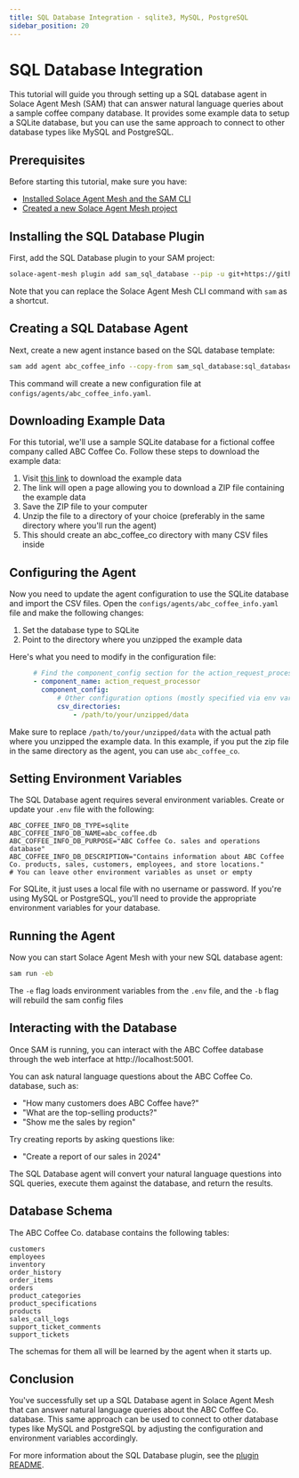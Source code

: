 ```yaml
---
title: SQL Database Integration - sqlite3, MySQL, PostgreSQL
sidebar_position: 20
---
```


# SQL Database Integration

This tutorial will guide you through setting up a SQL database agent in Solace Agent Mesh (SAM) that can answer natural language queries about a sample coffee company database. It provides some example data to setup a SQLite database, but you can use the same approach to connect to other database types like MySQL and PostgreSQL.

## Prerequisites

Before starting this tutorial, make sure you have:
- [Installed Solace Agent Mesh and the SAM CLI](../getting-started/installation.md)
- [Created a new Solace Agent Mesh project](../getting-started/quick-start.md)

## Installing the SQL Database Plugin

First, add the SQL Database plugin to your SAM project:

```sh
solace-agent-mesh plugin add sam_sql_database --pip -u git+https://github.com/SolaceLabs/solace-agent-mesh-core-plugins#subdirectory=sam-sql-database
```

Note that you can replace the Solace Agent Mesh CLI command with `sam` as a shortcut.

## Creating a SQL Database Agent

Next, create a new agent instance based on the SQL database template:

```sh
sam add agent abc_coffee_info --copy-from sam_sql_database:sql_database
```

This command will create a new configuration file at `configs/agents/abc_coffee_info.yaml`.

## Downloading Example Data

For this tutorial, we'll use a sample SQLite database for a fictional coffee company called ABC Coffee Co. Follow these steps to download the example data:

1. Visit [this link](https://download-directory.github.io/?url=https%3A%2F%2Fgithub.com%2FSolaceLabs%2Fsolace-agent-mesh-core-plugins%2Ftree%2Fmain%2Fsam-sql-database%2Fexample-data) to download the example data
2. The link will open a page allowing you to download a ZIP file containing the example data
3. Save the ZIP file to your computer
4. Unzip the file to a directory of your choice (preferably in the same directory where you'll run the agent)
5. This should create an abc_coffee_co directory with many CSV files inside

## Configuring the Agent

Now you need to update the agent configuration to use the SQLite database and import the CSV files. Open the `configs/agents/abc_coffee_info.yaml` file and make the following changes:

1. Set the database type to SQLite
2. Point to the directory where you unzipped the example data

Here's what you need to modify in the configuration file:

```yaml
      # Find the component_config section for the action_request_processor and update these values:
      - component_name: action_request_processor
        component_config: 
            # Other configuration options (mostly specified via env vars)...
            csv_directories:
                - /path/to/your/unzipped/data
```

Make sure to replace `/path/to/your/unzipped/data` with the actual path where you unzipped the example data. In this example, if you put the zip file in the same directory as the agent, you can use `abc_coffee_co`.

## Setting Environment Variables

The SQL Database agent requires several environment variables. Create or update your `.env` file with the following:

```
ABC_COFFEE_INFO_DB_TYPE=sqlite
ABC_COFFEE_INFO_DB_NAME=abc_coffee.db
ABC_COFFEE_INFO_DB_PURPOSE="ABC Coffee Co. sales and operations database"
ABC_COFFEE_INFO_DB_DESCRIPTION="Contains information about ABC Coffee Co. products, sales, customers, employees, and store locations."
# You can leave other environment variables as unset or empty
```

For SQLite, it just uses a local file with no username or password. If you're using MySQL or PostgreSQL, you'll need to provide the appropriate environment variables for your database.

## Running the Agent

Now you can start Solace Agent Mesh with your new SQL database agent:

```sh
sam run -eb
```

The `-e` flag loads environment variables from the `.env` file, and the `-b` flag will rebuild the sam config files

## Interacting with the Database

Once SAM is running, you can interact with the ABC Coffee database through the web interface at http://localhost:5001.

You can ask natural language questions about the ABC Coffee Co. database, such as:

- "How many customers does ABC Coffee have?"
- "What are the top-selling products?"
- "Show me the sales by region"

Try creating reports by asking questions like:

- "Create a report of our sales in 2024"

The SQL Database agent will convert your natural language questions into SQL queries, execute them against the database, and return the results.

## Database Schema

The ABC Coffee Co. database contains the following tables:

    customers
    employees
    inventory
    order_history
    order_items
    orders
    product_categories
    product_specifications
    products
    sales_call_logs
    support_ticket_comments
    support_tickets

The schemas for them all will be learned by the agent when it starts up.

## Conclusion

You've successfully set up a SQL Database agent in Solace Agent Mesh that can answer natural language queries about the ABC Coffee Co. database. This same approach can be used to connect to other database types like MySQL and PostgreSQL by adjusting the configuration and environment variables accordingly.

For more information about the SQL Database plugin, see the [plugin README](https://github.com/SolaceLabs/solace-agent-mesh-core-plugins/blob/main/sam-sql-database/README.md).
